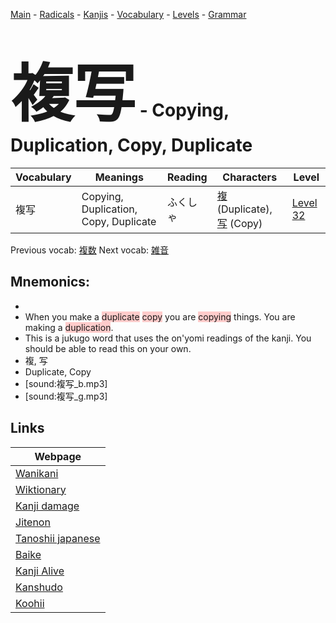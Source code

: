 <style> bigfont {font-size: 100px}</style>
[Main](../README.md) -
[Radicals](../radicals.md) -
[Kanjis](../kanjis.md) -
[Vocabulary](../vocabulary.md) -
[Levels](../levels.md) -
[Grammar](../grammar.md)
# <bigfont> 複写</bigfont> - Copying, Duplication, Copy, Duplicate 

| Vocabulary | Meanings | Reading | Characters | Level |
| --- | --- | --- | --- | --- |
| 複写 | Copying, Duplication, Copy, Duplicate | ふくしゃ |  [複](../kanjis/複.md) (Duplicate), [写](../kanjis/写.md) (Copy) | [Level 32](../levels/wk_level32.md) |

Previous vocab: [複数](複数.md) Next vocab: [雑音](雑音.md) 

## Mnemonics:

* 
* When you make a <span style="background-color:#ffcccb"> duplicate</span> <span style="background-color:#ffcccb"> copy</span> you are <span style="background-color:#ffcccb"> copying</span> things. You are making a <span style="background-color:#ffcccb"> duplication</span>.
* This is a jukugo word that uses the on'yomi readings of the kanji. You should be able to read this on your own.
* 複, 写
* Duplicate, Copy
* [sound:複写_b.mp3]
* [sound:複写_g.mp3]


## Links 

| Webpage |
| --- |
| [Wanikani          ](https://www.wanikani.com/kanji/複写) |
| [Wiktionary        ](https://en.wiktionary.org/wiki/複写) |
| [Kanji damage      ](http://www.kanjidamage.com/kanji/search?utf8=✓&q=複写) |
| [Jitenon           ](https://jitenon.com/kanji/複写) |
| [Tanoshii japanese ](https://www.tanoshiijapanese.com/dictionary/kanji.cfm?k=複写) |
| [Baike             ](https://baike.baidu.com/item/複写) |
| [Kanji Alive       ](https://app.kanjialive.com/複写) |
| [Kanshudo          ](https://www.kanshudo.com/searchmn?q=複写) |
| [Koohii            ](https://kanji.koohii.com/study/kanji/複写) |
